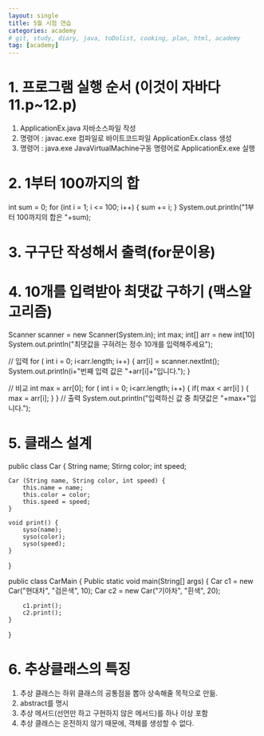 ```yaml
---
layout: single
title: 5월 시험 연습
categories: academy
# git, study, diary, java, toDolist, cooking, plan, html, academy
tag: [academy] 
---
```



# 1. 프로그램 실행 순서 (이것이 자바다 11.p~12.p)

1) ApplicationEx.java 자바소스파일 작성
2) 명령어 : javac.exe 컴파일로 바이트코드파일 ApplicationEx.class 생성
3) 명령어 : java.exe JavaVirtualMachine구동 명령어로 ApplicationEx.exe 실행


# 2. 1부터 100까지의 합

int sum = 0;
for (int i = 1; i <= 100; i++) {
	sum += i;
}
System.out.println("1부터 100까지의 합은 "+sum);

# 3. 구구단 작성해서 출력(for문이용)

# 4. 10개를 입력받아 최댓값 구하기 (맥스알고리즘)

Scanner scanner = new Scanner(System.in);
int max;
int[] arr = new int[10]
System.out.println("최댓값을 구혀려는 정수 10개를 입력해주세요");

// 입력
for ( int i = 0; i<arr.length; i++) {
	arr[i] = scanner.nextInt();
	System.out.println(i+"번째 입력 값은 "+arr[i]+"입니다.");
}

// 비교
int max = arr[0];
for ( int i = 0; i<arr.length; i++) {
    if( max < arr[i] ) { 
        max = arr[i]; 
    }
}
// 출력
System.out.println("입력하신 값 중 최댓값은 "+max+"입니다.");


# 5. 클래스 설계

public class Car {
    String name;
    Stirng color;
    int speed;

    Car (String name, String color, int speed) {
        this.name = name;
        this.color = color;
        this.speed = speed;
    }

    void print() {
        syso(name);
        syso(color);
        syso(speed);
    }
}

public class CarMain {
    Public static void main(String[] args) {
        Car c1 = new Car("현대차", "검은색", 10);
        Car c2 = new Car("기아차", "흰색", 20);

        c1.print();
        c2.print();
    }
}


# 6. 추상클래스의 특징

1. 추상 클래스는 하위 클래스의 공통점을 뽑아 상속해줄 목적으로 만듦.
2. abstract를 명시
3. 추상 메서드(선언만 하고 구현하지 않은 메서드)를 하나 이상 포함
4. 추상 클래스는 온전하지 않기 때문에, 객체를 생성할 수 없다.